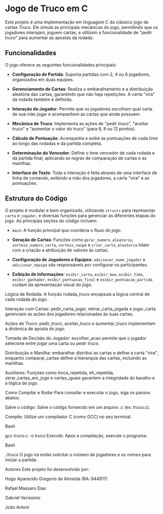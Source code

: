 # Jogo de Truco em C

Este projeto é uma implementação em linguagem C do clássico jogo de cartas Truco. Ele simula as principais mecânicas do jogo, permitindo que os jogadores interajam, joguem cartas, e utilizem a funcionalidade de "pedir truco" para aumentar as apostas da rodada.

## Funcionalidades

O jogo oferece as seguintes funcionalidades principais:

* **Configuração de Partida**: Suporta partidas com 2, 4 ou 6 jogadores, organizados em duas equipes.

* **Gerenciamento de Cartas**: Realiza o embaralhamento e a distribuição aleatória das cartas, garantindo que não haja repetições. A carta "vira" da rodada também é definida.

* **Interação do Jogador**: Permite que os jogadores escolham qual carta de sua mão jogar e acompanhem as cartas que ainda possuem.

* **Mecânica de Truco**: Implementa as ações de "pedir truco", "aceitar truco" e "aumentar o valor do truco" (para 6, 9 ou 12 pontos).

* **Cálculo de Pontuação**: Acompanha e exibe as pontuações de cada time ao longo das rodadas e da partida completa.

* **Determinação do Vencedor**: Define o time vencedor de cada rodada e da partida final, aplicando as regras de comparação de cartas e as manilhas.

* **Interface de Texto**: Toda a interação é feita através de uma interface de linha de comando, exibindo a mão dos jogadores, a carta "vira" e as pontuações.

## Estrutura do Código

O projeto é modular e bem organizado, utilizando ``structs`` para representar ``carta`` e ``jogador``, e diversas funções para gerenciar as diferentes etapas do jogo. As principais seções do código incluem:

* ``main``: A função principal que coordena o fluxo do jogo.

* **Geração de Cartas**: Funções como ``gerar_numero_aleatorio``, ``sorteio_numero_carta``, ``sorteio_naipe`` e ``criar_carta_aleatoria`` lidam com a criação e atribuição de valores às cartas.

* **Configuração de Jogadores e Equipes**: ``adicionar_nome_jogador`` e ``adicionar_equipe`` são responsáveis por configurar os participantes.

* **Exibição de Informações**: ``exibir_carta``, ``exibir_mao``, ``exibir_time``, ``exibir_ganhador``, ``exibir_pontuacao_final`` e ``exibir_pontuacao_partida`` cuidam da apresentação visual do jogo.

Lógica de Rodada: A função rodada_truco encapsula a lógica central de cada rodada do jogo.

Interação com Cartas: pedir_carta_jogar, retirar_carta_jogada e jogar_carta gerenciam as ações dos jogadores relacionadas às suas cartas.

Ações de Truco: pedir_truco, aceitar_truco e aumentar_truco implementam a dinâmica de aposta do jogo.

Tomada de Decisão do Jogador: escolher_acao permite que o jogador selecione entre jogar uma carta ou pedir truco.

Distribuição e Manilha: embaralhar distribui as cartas e define a carta "vira", enquanto comparar_cartas define a hierarquia das cartas, incluindo as manilhas.

Auxiliares: Funções como troca_repetida, eh_repetida, zerar_cartas_em_jogo e cartas_iguais garantem a integridade do baralho e a lógica de jogo.

Como Compilar e Rodar
Para compilar e executar o jogo, siga os passos abaixo:

Salve o código: Salve o código fornecido em um arquivo .c (ex: truco.c).

Compile: Utilize um compilador C (como GCC) no seu terminal:

Bash

gcc truco.c -o truco
Execute: Após a compilação, execute o programa:

Bash

./truco
O jogo irá então solicitar o número de jogadores e os nomes para iniciar a partida.

Autores
Este projeto foi desenvolvido por:

Hugo Aparecido Gregorio de Almeida (RA: 844917)

Rafael Massaro Dias

Gabriel Veríssimo

João Antoni